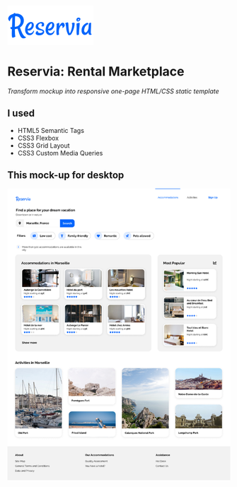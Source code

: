 ![reservia Logo](/img/Reservia.svg)

# Reservia: Rental Marketplace
*Transform mockup into responsive one-page HTML/CSS static template*

## I used
- HTML5 Semantic Tags
- CSS3 Flexbox
- CSS3 Grid Layout
- CSS3 Custom Media Queries

## This mock-up for desktop
![desktop](/img/Desktop.png)